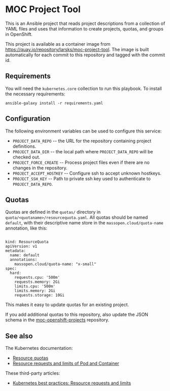 # MOC Project Tool

This is an Ansible project that reads project descriptions from a
collection of YAML files and uses that information to create projects,
quotas, and groups in OpenShift.

This project is available as a container image from
<https://quay.io/repository/larsks/moc-project-tool>. The image is
built automatically for each commit to this repository and tagged with
the commit id.

## Requirements

You will need the `kubernetes.core` collection to run this playbook.
To install the necessary requirements:

```
ansible-galaxy install -r requirements.yaml
```

## Configuration

The following environment variables can be used to configure this
service:

- `PROJECT_DATA_REPO` -- the URL for the repository containing project
  definitions.
- `PROJECT_DATA_DIR` -- the local path where `PROJECT_DATA_REPO` will
  be checked out.
- `PROJECT_FORCE_CREATE` -- Process project files even if there are no
  changes in the repository.
- `PROJECT_ACCEPT_HOSTKEY` -- Configure ssh to accept unknown
  hostkeys.
- `PROJECT_SSH_KEY` -- Path to private ssh key used to authenticate to
  `PROJECT_DATA_REPO`.

## Quotas

Quotas are defined in the `quotas/` directory in
`quota/<quotaname>/resourcequota.yaml`. All quotas should be named
`default`, with their descriptive name store in the
`massopen.cloud/quota-name` annotation, like this:

```

kind: ResourceQuota
apiVersion: v1
metadata:
  name: default
  annotations:
    massopen.cloud/quota-name: "x-small"
spec:
  hard:
    requests.cpu: '500m'
    requests.memory: 2Gi
    limits.cpu: '500m'
    limits.memory: 2Gi
    requests.storage: 10Gi
```

This makes it easy to update quotas for an existing project.

If you add additional quotas to this repository, also update the JSON
schema in the [moc-openshift-projects][] repository.

[moc-openshift-projects]: https://github.com/CCI-MOC/moc-openshift-projects

## See also

The Kubernetes documentation:

- [Resource quotas](https://kubernetes.io/docs/concepts/policy/resource-quotas/)
- [Resource requests and limits of Pod and
  Container](https://kubernetes.io/docs/concepts/configuration/manage-resources-containers/)

These third-party articles:

- [Kubernetes best practices: Resource requests and
  limits](https://cloud.google.com/blog/products/containers-kubernetes/kubernetes-best-practices-resource-requests-and-limits)
